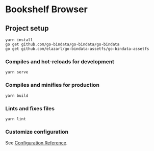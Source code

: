 # Bookshelf Browser

## Project setup
```
yarn install
go get github.com/go-bindata/go-bindata/go-bindata
go get github.com/elazarl/go-bindata-assetfs/go-bindata-assetfs
```

### Compiles and hot-reloads for development
```
yarn serve
```

### Compiles and minifies for production
```
yarn build
```

### Lints and fixes files
```
yarn lint
```

### Customize configuration
See [Configuration Reference](https://cli.vuejs.org/config/).
